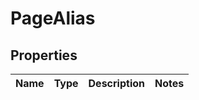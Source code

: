 # PageAlias
## Properties

Name | Type | Description | Notes
------------ | ------------- | ------------- | -------------


